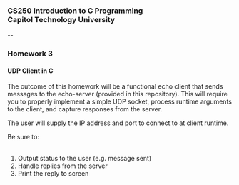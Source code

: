 ### CS250 Introduction to C Programming<br> Capitol Technology University
--
### Homework 3<br>

#### UDP Client in C

The outcome of this homework will be a functional echo client that sends messages to the echo-server (provided in this repository). This will require you to properly implement a simple UDP socket, process runtime arguments to the client, and capture responses from the server.

The user will supply the IP address and port to connect to at client runtime.

Be sure to:<br><br>
1. Output status to the user (e.g. message sent)<br>
2. Handle replies from the server<br>
3. Print the reply to screen
